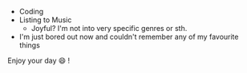 - Coding
- Listing to Music
  - Joyful? I'm not into very specific genres or sth.
- I'm just bored out now and couldn't remember any of my favourite things

Enjoy your day :smile: !

